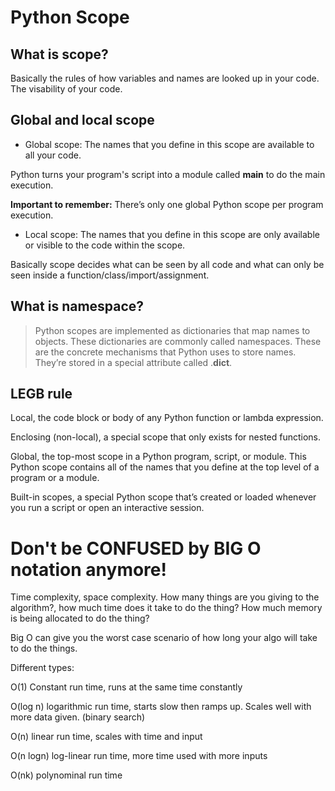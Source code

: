 # Python Scope

## What is scope?

Basically the rules of how variables and names are looked up in your code. The visability of your code.

## Global and local scope

- Global scope: The names that you define in this scope are available to all your code.

Python turns your program's script into a module called __main__ to do the main execution. 

**Important to remember:** There’s only one global Python scope per program execution.

- Local scope: The names that you define in this scope are only available or visible to the code within the scope.

Basically scope decides what can be seen by all code and what can only be seen inside a function/class/import/assignment.

## What is namespace?

> Python scopes are implemented as dictionaries that map names to objects. These dictionaries are commonly called namespaces. These are the concrete mechanisms that Python uses to store names. They’re stored in a special attribute called .__dict__.

## LEGB rule

Local, the code block or body of any Python function or lambda expression. 

Enclosing (non-local), a special scope that only exists for nested functions.

Global, the top-most scope in a Python program, script, or module. This Python scope contains all of the names that you define at the top level of a program or a module.

Built-in scopes, a special Python scope that’s created or loaded whenever you run a script or open an interactive session.

# Don't be CONFUSED by BIG O notation anymore!

Time complexity, space complexity. How many things are you giving to the algorithm?, how much time does it take to do the thing? How much memory is being allocated to do the thing?

Big O can give you the worst case scenario of how long your algo will take to do the things.

Different types:

O(1) Constant run time, runs at the same time constantly

O(log n) logarithmic run time, starts slow then ramps up. Scales well with more data given. (binary search)

O(n) linear run time, scales with time and input

O(n logn) log-linear run time, more time used with more inputs

O(nk) polynominal run time


